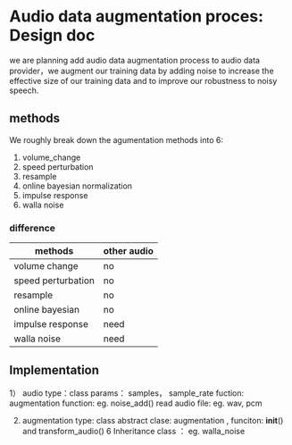 # Audio data augmentation proces: Design doc

we are planning add audio data augmentation process to audio data provider，we augment our training data by adding noise to increase the effective size of our training data and to improve our robustness to noisy speech.

## methods
We roughly break down the agumentation methods into 6:
1. volume_change
2. speed perturbation
3. resample
4. online bayesian normalization
5. impulse response
6. walla noise

### difference
| methods | other audio |
| ------- | ----------- |
| volume change |  no   |
| speed perturbation | no |
| resample | no         |
| online bayesian | no  |
| impulse response | need |
| walla noise | need     |

## Implementation
1） audio 
   type：class
   params： samples， sample_rate
   fuction:
       augmentation function: eg. noise_add()
       read audio file: eg. wav, pcm
 
2) augmentation
   type: class
   abstract clase: augmentation , funciton: __init__() and transform_audio()
   6 Inheritance class ： eg. walla_noise




